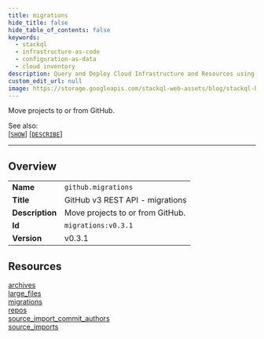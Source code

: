 ```yaml
---
title: migrations
hide_title: false
hide_table_of_contents: false
keywords:
  - stackql
  - infrastructure-as-code
  - configuration-as-data
  - cloud inventory
description: Query and Deploy Cloud Infrastructure and Resources using SQL
custom_edit_url: null
image: https://storage.googleapis.com/stackql-web-assets/blog/stackql-blog-post-featured-image.png
---
```

Move projects to or from GitHub.  
    
See also:   
[[` SHOW `]](/docs/language-spec/show) [[` DESCRIBE `]](/docs/language-spec/describe)  
* * * 
## Overview
<table><tbody>
<tr><td><b>Name</b></td><td><code>github.migrations</code></td></tr>
<tr><td><b>Title</b></td><td>GitHub v3 REST API - migrations</td></tr>
<tr><td><b>Description</b></td><td>Move projects to or from GitHub.</td></tr>
<tr><td><b>Id</b></td><td><code>migrations:v0.3.1</code></td></tr>
<tr><td><b>Version</b></td><td>v0.3.1</td></tr>
</tbody></table>

## Resources
<div class="row">
<div class="providerDocColumn">
<a href="/docs/providers/github/migrations/archives">archives</a><br />
<a href="/docs/providers/github/migrations/large_files">large_files</a><br />
<a href="/docs/providers/github/migrations/migrations">migrations</a><br />
</div>
<div class="providerDocColumn">
<a href="/docs/providers/github/migrations/repos">repos</a><br />
<a href="/docs/providers/github/migrations/source_import_commit_authors">source_import_commit_authors</a><br />
<a href="/docs/providers/github/migrations/source_imports">source_imports</a><br />
</div>
</div>
